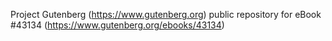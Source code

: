 Project Gutenberg (https://www.gutenberg.org) public repository for eBook #43134 (https://www.gutenberg.org/ebooks/43134)
